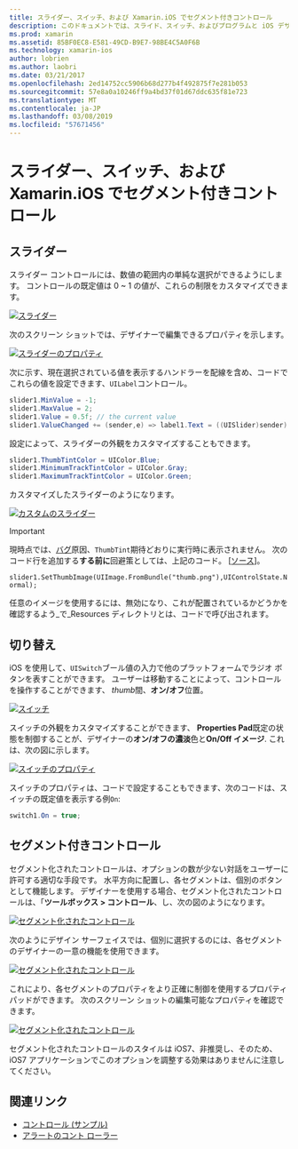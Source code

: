 ```yaml
---
title: スライダー、スイッチ、および Xamarin.iOS でセグメント付きコントロール
description: このドキュメントでは、スライド、スイッチ、およびプログラムと iOS デザイナーの両方に、それらを操作する方法を説明する Xamarin.iOS のセグメント化されたコントロールについて説明します。
ms.prod: xamarin
ms.assetid: 85BF0EC8-E581-49CD-B9E7-98BE4C5A0F6B
ms.technology: xamarin-ios
author: lobrien
ms.author: laobri
ms.date: 03/21/2017
ms.openlocfilehash: 2ed14752cc5906b68d277b4f492875f7e281b053
ms.sourcegitcommit: 57e8a0a10246ff9a4bd37f01d67ddc635f81e723
ms.translationtype: MT
ms.contentlocale: ja-JP
ms.lasthandoff: 03/08/2019
ms.locfileid: "57671456"
---
```

# <a name="sliders-switches-and-segmented-controls-in-xamarinios"></a>スライダー、スイッチ、および Xamarin.iOS でセグメント付きコントロール

<a name="Sliders" />

## <a name="sliders"></a>スライダー

スライダー コントロールには、数値の範囲内の単純な選択ができるようにします。 コントロールの既定値は 0 ~ 1 の値が、これらの制限をカスタマイズできます。

 [![](slider-switch-segmented-controls-images/image25a.png "スライダー")](slider-switch-segmented-controls-images/image25a.png#lightbox)

次のスクリーン ショットでは、デザイナーで編集できるプロパティを示します。

 [![](slider-switch-segmented-controls-images/image26a.png "スライダーのプロパティ")](slider-switch-segmented-controls-images/image25a.png#lightbox)

次に示す、現在選択されている値を表示するハンドラーを配線を含め、コードでこれらの値を設定できます、`UILabel`コントロール。

```csharp
slider1.MinValue = -1;
slider1.MaxValue = 2;
slider1.Value = 0.5f; // the current value
slider1.ValueChanged += (sender,e) => label1.Text = ((UISlider)sender).Value.ToString ();
```

設定によって、スライダーの外観をカスタマイズすることもできます。

```csharp
slider1.ThumbTintColor = UIColor.Blue;
slider1.MinimumTrackTintColor = UIColor.Gray;
slider1.MaximumTrackTintColor = UIColor.Green;
```

カスタマイズしたスライダーのようになります。

 [![](slider-switch-segmented-controls-images/image27a.png "カスタムのスライダー")](slider-switch-segmented-controls-images/image28a.png#lightbox)

> [!IMPORTANT]
> 現時点では、[バグ](https://stackoverflow.com/a/19496179)原因、`ThumbTint`期待どおりに実行時に表示されません。 次のコード行を追加する**する前に**回避策としては、上記のコード。 [[ソース](https://stackoverflow.com/a/21396794)]。
>
> `slider1.SetThumbImage(UIImage.FromBundle("thumb.png"),UIControlState.Normal);`
> 
> 任意のイメージを使用するには、無効になり、これが配置されているかどうかを確認するよう_で_Resources ディレクトリとは、コードで呼び出されます。

<a name="Switch" />

## <a name="switch"></a>切り替え

iOS を使用して、`UISwitch`ブール値の入力で他のプラットフォームでラジオ ボタンを表すことができます。 ユーザーは移動することによって、コントロールを操作することができます、 *thumb*間、**オン/オフ**位置。

 [![](slider-switch-segmented-controls-images/image28a.png "スイッチ")](slider-switch-segmented-controls-images/image28a.png#lightbox)

スイッチの外観をカスタマイズすることができます、 **Properties Pad**既定の状態を制御することが、デザイナーの**オン/オフの濃淡**色と**On/Off イメージ**. これは、次の図に示します。

 [![](slider-switch-segmented-controls-images/image29a.png "スイッチのプロパティ")](slider-switch-segmented-controls-images/image29a.png#lightbox)

スイッチのプロパティは、コードで設定することもできます、次のコードは、スイッチの既定値を表示する例`On`:

```csharp
switch1.On = true;
```

 <a name="Segmented_Controls" />


## <a name="segmented-controls"></a>セグメント付きコントロール

セグメント化されたコントロールは、オプションの数が少ない対話をユーザーに許可する適切な手段です。 水平方向に配置し、各セグメントは、個別のボタンとして機能します。 デザイナーを使用する場合、セグメント化されたコントロールは、「**ツールボックス > コントロール**、し、次の図のようになります。

 [![](slider-switch-segmented-controls-images/segmentedcontrol.png "セグメント化されたコントロール")](slider-switch-segmented-controls-images/segmentedcontrol.png#lightbox)

次のようにデザイン サーフェイスでは、個別に選択するのには、各セグメントのデザイナーの一意の機能を使用できます。

 [![](slider-switch-segmented-controls-images/segmentedcontrolselection.png "セグメント化されたコントロール")](slider-switch-segmented-controls-images/segmentedcontrolselection.png#lightbox)

これにより、各セグメントのプロパティをより正確に制御を使用するプロパティ パッドができます。 次のスクリーン ショットの編集可能なプロパティを確認できます。

 [![](slider-switch-segmented-controls-images/segmentedcontrolproperties.png "セグメント化されたコントロール")](slider-switch-segmented-controls-images/segmentedcontrolproperties.png#lightbox)

セグメント化されたコントロールのスタイルは iOS7、非推奨し、そのため、iOS7 アプリケーションでこのオプションを調整する効果はありませんに注意してください。

## <a name="related-links"></a>関連リンク

- [コントロール (サンプル)](https://developer.xamarin.com/samples/Controls/)
- [アラートのコント ローラー](https://github.com/xamarin/recipes/tree/master/Recipes/ios/standard_controls/alertcontroller)
